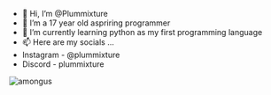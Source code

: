 - 👋 Hi, I’m @Plummixture
- 👀 I’m a 17 year old aspriring programmer
- 🌱 I’m currently learning python as my first programming language
- 📫 Here are my socials ...
- Instagram - @plummixture
- Discord - plummixture

<!---
Plummixture/Plummixture is a ✨ special ✨ repository because its `README.md` (this file) appears on your GitHub profile.
You can click the Preview link to take a look at your changes.
--->
  ![amongus](https://github.com/Plummixture/Plummixture/assets/124336862/8cd14ba8-61a2-4e27-b486-a924ed17cd98)
